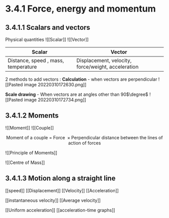 # 3.4.1 Force, energy and momentum

## 3.4.1.1 Scalars and vectors
Physical quantities
![[Scalar]] 
![[Vector]]

| Scalar                              | Vector                                             |
| ----------------------------------- | -------------------------------------------------- |
| Distance, speed , mass, temperature | Displacement, velocity, force/weight, acceleration |


2 methods to add vectors :
**Calculation** - when vectors are perpendicular
![[Pasted image 20220310172630.png]]

**Scale drawing** - When vectors are at angles other than 90$\degree$
![[Pasted image 20220310172734.png]]


## 3.4.1.2 Moments
![[Moment]]
![[Couple]]

$$\text{Moment of a couple = Force } \times \text{Perpendicular distance between the lines of action of forces}$$

![[Principle of Moments]]

![[Centre of Mass]]


## 3.4.1.3 Motion along a straight line
[[speed]]
[[Displacement]]
[[Velocity]]
[[Acceleration]]

[[instantaneous velocity]]
[[Average velocity]]

[[Uniform acceleration]]
[[acceleration-time graphs]]